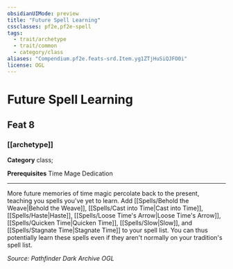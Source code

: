 ```yaml
---
obsidianUIMode: preview
title: "Future Spell Learning"
cssclasses: pf2e,pf2e-spell
tags:
  - trait/archetype
  - trait/common
  - category/class
aliases: "Compendium.pf2e.feats-srd.Item.yg1ZTjHuSiQJFO0i"
license: OGL
---
```

# Future Spell Learning
## Feat 8
### [[archetype]]

**Category** class; 



**Prerequisites** Time Mage Dedication
* * *
More future memories of time magic percolate back to the present, teaching you spells you've yet to learn. Add [[Spells/Behold the Weave|Behold the Weave]], [[Spells/Cast into Time|Cast into Time]], [[Spells/Haste|Haste]], [[Spells/Loose Time's Arrow|Loose Time's Arrow]], [[Spells/Quicken Time|Quicken Time]], [[Spells/Slow|Slow]], and [[Spells/Stagnate Time|Stagnate Time]] to your spell list. You can thus potentially learn these spells even if they aren't normally on your tradition's spell list.

*Source: Pathfinder Dark Archive*
*OGL*